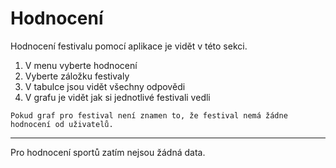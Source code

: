 # Hodnocení

Hodnocení festivalu pomocí aplikace je vidět v této sekci.

1. V menu vyberte hodnocení
2. Vyberte záložku festivaly
3. V tabulce jsou vidět všechny odpovědi
4. V grafu je vidět jak si jednotlivé festivali vedli

`Pokud graf pro festival není znamen to, že festival nemá žádne hodnocení od uživatelů.`

---

Pro hodnocení sportů zatím nejsou žádná data.

